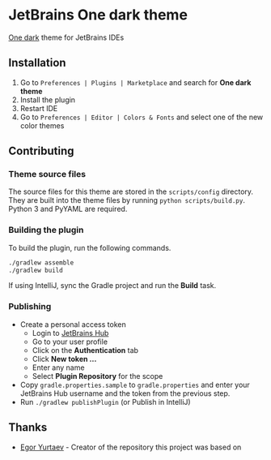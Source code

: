 # JetBrains One dark theme

[One dark](https://github.com/atom/one-dark-syntax) theme for JetBrains IDEs

## Installation

1. Go to `Preferences | Plugins | Marketplace` and search for **One dark theme**
1. Install the plugin
1. Restart IDE
1. Go to `Preferences | Editor | Colors & Fonts` and select one of the new color themes

## Contributing

### Theme source files

The source files for this theme are stored in the `scripts/config` directory. They are built into the theme files by running `python scripts/build.py`. Python 3 and PyYAML are required.

### Building the plugin

To build the plugin, run the following commands.

```sh
./gradlew assemble
./gradlew build
```

If using IntelliJ, sync the Gradle project and run the **Build** task.

### Publishing

- Create a personal access token
  - Login to [JetBrains Hub](https://hub.jetbrains.com)
  - Go to your user profile
  - Click on the **Authentication** tab
  - Click **New token ...**
  - Enter any name
  - Select **Plugin Repository** for the scope
- Copy `gradle.properties.sample` to `gradle.properties` and enter your JetBrains Hub username and the token from the previous step.
- Run `./gradlew publishPlugin` (or Publish in IntelliJ)

## Thanks

- [Egor Yurtaev](https://github.com/yurtaev) - Creator of the repository this project was based on
